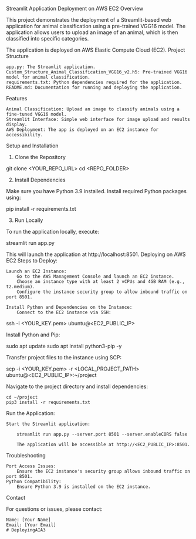Streamlit Application Deployment on AWS EC2
Overview

This project demonstrates the deployment of a Streamlit-based web application for animal classification using a pre-trained VGG16 model. The application allows users to upload an image of an animal, which is then classified into specific categories.

The application is deployed on AWS Elastic Compute Cloud (EC2).
Project Structure

    app.py: The Streamlit application.
    Custom_Structure_Animal_Classification_VGG16_v2.h5: Pre-trained VGG16 model for animal classification.
    requirements.txt: Python dependencies required for the application.
    README.md: Documentation for running and deploying the application.

Features

    Animal Classification: Upload an image to classify animals using a fine-tuned VGG16 model.
    Streamlit Interface: Simple web interface for image upload and results display.
    AWS Deployment: The app is deployed on an EC2 instance for accessibility.

Setup and Installation
1. Clone the Repository

git clone <YOUR_REPO_URL>
cd <REPO_FOLDER>

2. Install Dependencies

Make sure you have Python 3.9 installed. Install required Python packages using:

pip install -r requirements.txt

3. Run Locally

To run the application locally, execute:

streamlit run app.py

This will launch the application at http://localhost:8501.
Deploying on AWS EC2
Steps to Deploy:

    Launch an EC2 Instance:
        Go to the AWS Management Console and launch an EC2 instance.
        Choose an instance type with at least 2 vCPUs and 4GB RAM (e.g., t2.medium).
        Configure the instance security group to allow inbound traffic on port 8501.

    Install Python and Dependencies on the Instance:
        Connect to the EC2 instance via SSH:

ssh -i <YOUR_KEY.pem> ubuntu@<EC2_PUBLIC_IP>

Install Python and Pip:

sudo apt update
sudo apt install python3-pip -y

Transfer project files to the instance using SCP:

scp -i <YOUR_KEY.pem> -r <LOCAL_PROJECT_PATH> ubuntu@<EC2_PUBLIC_IP>:~/project

Navigate to the project directory and install dependencies:

    cd ~/project
    pip3 install -r requirements.txt

Run the Application:

    Start the Streamlit application:

        streamlit run app.py --server.port 8501 --server.enableCORS false

        The application will be accessible at http://<EC2_PUBLIC_IP>:8501.

Troubleshooting

    Port Access Issues:
        Ensure the EC2 instance's security group allows inbound traffic on port 8501.
    Python Compatibility:
        Ensure Python 3.9 is installed on the EC2 instance.

Contact

For questions or issues, please contact:

    Name: [Your Name]
    Email: [Your Email]
    # DeployingAIA3
